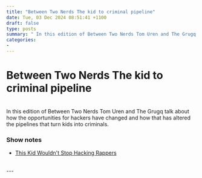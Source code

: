 ```yaml
---
title: "Between Two Nerds The kid to criminal pipeline"
date: Tue, 03 Dec 2024 08:51:41 +1100
draft: false
type: posts
summary: " In this edition of Between Two Nerds Tom Uren and The Grugq talk about how the opportunities for hackers have changed and"
categories: 
- 
---
```

# Between Two Nerds The kid to criminal pipeline


<br/>
In this edition of Between Two Nerds Tom Uren and The Grugq talk about how the opportunities for hackers have changed and how that has altered the pipelines that turn kids into criminals.

### Show notes

-   [This Kid Wouldn't Stop Hacking Rappers](https://youtu.be/vyDt5NKAv_I)

<br/>
---
